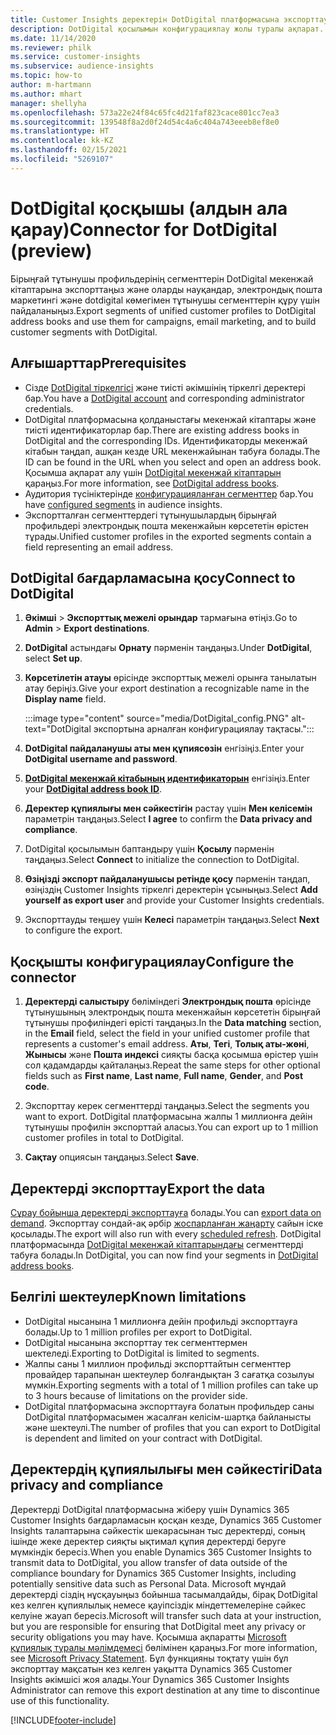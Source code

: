 ```yaml
---
title: Customer Insights деректерін DotDigital платформасына экспорттау
description: DotDigital қосылымын конфигурациялау жолы туралы ақпарат.
ms.date: 11/14/2020
ms.reviewer: philk
ms.service: customer-insights
ms.subservice: audience-insights
ms.topic: how-to
author: m-hartmann
ms.author: mhart
manager: shellyha
ms.openlocfilehash: 573a22e24f84c65fc4d21faf823cace801cc7ea3
ms.sourcegitcommit: 139548f8a2d0f24d54c4a6c404a743eeeb8ef8e0
ms.translationtype: HT
ms.contentlocale: kk-KZ
ms.lasthandoff: 02/15/2021
ms.locfileid: "5269107"
---
```

# <a name="connector-for-dotdigital-preview"></a><span data-ttu-id="1ad7e-103">DotDigital қосқышы (алдын ала қарау)</span><span class="sxs-lookup"><span data-stu-id="1ad7e-103">Connector for DotDigital (preview)</span></span>

<span data-ttu-id="1ad7e-104">Бірыңғай тұтынушы профильдерінің сегменттерін DotDigital мекенжай кітаптарына экспорттаңыз және оларды науқандар, электрондық пошта маркетингі және dotdigital көмегімен тұтынушы сегменттерін құру үшін пайдаланыңыз.</span><span class="sxs-lookup"><span data-stu-id="1ad7e-104">Export segments of unified customer profiles to DotDigital address books and use them for campaigns, email marketing, and to build customer segments with DotDigital.</span></span> 

## <a name="prerequisites"></a><span data-ttu-id="1ad7e-105">Алғышарттар</span><span class="sxs-lookup"><span data-stu-id="1ad7e-105">Prerequisites</span></span>

-   <span data-ttu-id="1ad7e-106">Сізде [DotDigital тіркелгісі](https://dotdigital.com/) және тиісті әкімшінің тіркелгі деректері бар.</span><span class="sxs-lookup"><span data-stu-id="1ad7e-106">You have a [DotDigital account](https://dotdigital.com/) and corresponding administrator credentials.</span></span>
-   <span data-ttu-id="1ad7e-107">DotDigital платформасына қолданыстағы мекенжай кітаптары және тиісті идентификаторлар бар.</span><span class="sxs-lookup"><span data-stu-id="1ad7e-107">There are existing address books in DotDigital and the corresponding IDs.</span></span> <span data-ttu-id="1ad7e-108">Идентификаторды мекенжай кітабын таңдап, ашқан кезде URL мекенжайынан табуға болады.</span><span class="sxs-lookup"><span data-stu-id="1ad7e-108">The ID can be found in the URL when you select and open an address book.</span></span> <span data-ttu-id="1ad7e-109">Қосымша ақпарат алу үшін [DotDigital мекенжай кітаптарын](https://support.dotdigital.com/hc/articles/212211968-Creating-an-address-book) қараңыз.</span><span class="sxs-lookup"><span data-stu-id="1ad7e-109">For more information, see [DotDigital address books](https://support.dotdigital.com/hc/articles/212211968-Creating-an-address-book).</span></span>
-   <span data-ttu-id="1ad7e-110">Аудитория түсініктерінде [конфигурацияланған сегменттер](segments.md) бар.</span><span class="sxs-lookup"><span data-stu-id="1ad7e-110">You have [configured segments](segments.md) in audience insights.</span></span>
-   <span data-ttu-id="1ad7e-111">Экспортталған сегменттердегі тұтынушылардың бірыңғай профильдері электрондық пошта мекенжайын көрсететін өрістен тұрады.</span><span class="sxs-lookup"><span data-stu-id="1ad7e-111">Unified customer profiles in the exported segments contain a field representing an email address.</span></span>

## <a name="connect-to-dotdigital"></a><span data-ttu-id="1ad7e-112">DotDigital бағдарламасына қосу</span><span class="sxs-lookup"><span data-stu-id="1ad7e-112">Connect to DotDigital</span></span>

1. <span data-ttu-id="1ad7e-113">**Әкімші** > **Экспорттық межелі орындар** тармағына өтіңіз.</span><span class="sxs-lookup"><span data-stu-id="1ad7e-113">Go to **Admin** > **Export destinations**.</span></span>

1. <span data-ttu-id="1ad7e-114">**DotDigital** астындағы **Орнату** пәрменін таңдаңыз.</span><span class="sxs-lookup"><span data-stu-id="1ad7e-114">Under **DotDigital**, select **Set up**.</span></span>

1. <span data-ttu-id="1ad7e-115">**Көрсетілетін атауы** өрісінде экспорттық межелі орынға танылатын атау беріңіз.</span><span class="sxs-lookup"><span data-stu-id="1ad7e-115">Give your export destination a recognizable name in the **Display name** field.</span></span>

   :::image type="content" source="media/DotDigital_config.PNG" alt-text="DotDigital экспортына арналған конфигурациялау тақтасы.":::

1. <span data-ttu-id="1ad7e-117">**DotDigital пайдаланушы аты мен құпиясөзін** енгізіңіз.</span><span class="sxs-lookup"><span data-stu-id="1ad7e-117">Enter your **DotDigital username and password**.</span></span>

1. <span data-ttu-id="1ad7e-118">**[DotDigital мекенжай кітабының идентификаторын](https://support.dotdigital.com/hc/articles/212211968-Creating-an-address-book)** енгізіңіз.</span><span class="sxs-lookup"><span data-stu-id="1ad7e-118">Enter your **[DotDigital address book ID](https://support.dotdigital.com/hc/articles/212211968-Creating-an-address-book)**.</span></span>

1. <span data-ttu-id="1ad7e-119">**Деректер құпиялығы мен сәйкестігін** растау үшін **Мен келісемін** параметрін таңдаңыз.</span><span class="sxs-lookup"><span data-stu-id="1ad7e-119">Select **I agree** to confirm the **Data privacy and compliance**.</span></span>

1. <span data-ttu-id="1ad7e-120">DotDigital қосылымын баптандыру үшін **Қосылу** пәрменін таңдаңыз.</span><span class="sxs-lookup"><span data-stu-id="1ad7e-120">Select **Connect** to initialize the connection to DotDigital.</span></span>

1. <span data-ttu-id="1ad7e-121">**Өзіңізді экспорт пайдаланушысы ретінде қосу** пәрменін таңдап, өзіңіздің Customer Insights тіркелгі деректерін ұсыныңыз.</span><span class="sxs-lookup"><span data-stu-id="1ad7e-121">Select **Add yourself as export user** and provide your Customer Insights credentials.</span></span>

1. <span data-ttu-id="1ad7e-122">Экспорттауды теңшеу үшін **Келесі** параметрін таңдаңыз.</span><span class="sxs-lookup"><span data-stu-id="1ad7e-122">Select **Next** to configure the export.</span></span>

## <a name="configure-the-connector"></a><span data-ttu-id="1ad7e-123">Қосқышты конфигурациялау</span><span class="sxs-lookup"><span data-stu-id="1ad7e-123">Configure the connector</span></span>

1. <span data-ttu-id="1ad7e-124">**Деректерді салыстыру** бөліміндегі **Электрондық пошта** өрісінде тұтынушының электрондық пошта мекенжайын көрсететін бірыңғай тұтынушы профиліндегі өрісті таңдаңыз.</span><span class="sxs-lookup"><span data-stu-id="1ad7e-124">In the **Data matching** section, in the **Email** field, select the field in your unified customer profile that represents a customer's email address.</span></span> <span data-ttu-id="1ad7e-125">**Аты**, **Тегі**, **Толық аты-жөні**, **Жынысы** және **Пошта индексі** сияқты басқа қосымша өрістер үшін сол қадамдарды қайталаңыз.</span><span class="sxs-lookup"><span data-stu-id="1ad7e-125">Repeat the same steps for other optional fields such as **First name**, **Last name**, **Full name**, **Gender**, and **Post code**.</span></span>

1. <span data-ttu-id="1ad7e-126">Экспорттау керек сегменттерді таңдаңыз.</span><span class="sxs-lookup"><span data-stu-id="1ad7e-126">Select the segments you want to export.</span></span> <span data-ttu-id="1ad7e-127">DotDigital платформасына жалпы 1 миллионға дейін тұтынушы профилін экспорттай аласыз.</span><span class="sxs-lookup"><span data-stu-id="1ad7e-127">You can export up to 1 million customer profiles in total to DotDigital.</span></span>

1. <span data-ttu-id="1ad7e-128">**Сақтау** опциясын таңдаңыз.</span><span class="sxs-lookup"><span data-stu-id="1ad7e-128">Select **Save**.</span></span>

## <a name="export-the-data"></a><span data-ttu-id="1ad7e-129">Деректерді экспорттау</span><span class="sxs-lookup"><span data-stu-id="1ad7e-129">Export the data</span></span>

<span data-ttu-id="1ad7e-130">[Сұрау бойынша деректерді экспорттауға](export-destinations.md) болады.</span><span class="sxs-lookup"><span data-stu-id="1ad7e-130">You can [export data on demand](export-destinations.md).</span></span> <span data-ttu-id="1ad7e-131">Экспорттау сондай-ақ әрбір [жоспарланған жаңарту](system.md#schedule-tab) сайын іске қосылады.</span><span class="sxs-lookup"><span data-stu-id="1ad7e-131">The export will also run with every [scheduled refresh](system.md#schedule-tab).</span></span> <span data-ttu-id="1ad7e-132">DotDigital платформасында [DotDigital мекенжай кітаптарындағы](https://support.dotdigital.com/hc/articles/212211968-Creating-an-address-book) сегменттерді табуға болады.</span><span class="sxs-lookup"><span data-stu-id="1ad7e-132">In DotDigital, you can now find your segments in [DotDigital address books](https://support.dotdigital.com/hc/articles/212211968-Creating-an-address-book).</span></span>

## <a name="known-limitations"></a><span data-ttu-id="1ad7e-133">Белгілі шектеулер</span><span class="sxs-lookup"><span data-stu-id="1ad7e-133">Known limitations</span></span>

- <span data-ttu-id="1ad7e-134">DotDigital нысанына 1 миллионға дейін профильді экспорттауға болады.</span><span class="sxs-lookup"><span data-stu-id="1ad7e-134">Up to 1 million profiles per export to DotDigital.</span></span>
- <span data-ttu-id="1ad7e-135">DotDigital нысанына экспорттау тек сегменттермен шектеледі.</span><span class="sxs-lookup"><span data-stu-id="1ad7e-135">Exporting to DotDigital is limited to segments.</span></span>
- <span data-ttu-id="1ad7e-136">Жалпы саны 1 миллион профильді экспорттайтын сегменттер провайдер тарапынан шектеулер болғандықтан 3 сағатқа созылуы мүмкін.</span><span class="sxs-lookup"><span data-stu-id="1ad7e-136">Exporting segments with a total of 1 million profiles can take up to 3 hours because of limitations on the provider side.</span></span> 
- <span data-ttu-id="1ad7e-137">DotDigital платформасына экспорттауға болатын профильдер саны DotDigital платформасымен жасалған келісім-шартқа байланысты және шектеулі.</span><span class="sxs-lookup"><span data-stu-id="1ad7e-137">The number of profiles that you can export to DotDigital is dependent and limited on your contract with DotDigital.</span></span>

## <a name="data-privacy-and-compliance"></a><span data-ttu-id="1ad7e-138">Деректердің құпиялылығы мен сәйкестігі</span><span class="sxs-lookup"><span data-stu-id="1ad7e-138">Data privacy and compliance</span></span>

<span data-ttu-id="1ad7e-139">Деректерді DotDigital платформасына жіберу үшін Dynamics 365 Customer Insights бағдарламасын қосқан кезде, Dynamics 365 Customer Insights талаптарына сәйкестік шекарасынан тыс деректерді, соның ішінде жеке деректер сияқты ықтимал құпия деректерді беруге мүмкіндік бересіз.</span><span class="sxs-lookup"><span data-stu-id="1ad7e-139">When you enable Dynamics 365 Customer Insights to transmit data to DotDigital, you allow transfer of data outside of the compliance boundary for Dynamics 365 Customer Insights, including potentially sensitive data such as Personal Data.</span></span> <span data-ttu-id="1ad7e-140">Microsoft мұндай деректерді сіздің нұсқауыңыз бойынша тасымалдайды, бірақ DotDigital кез келген құпиялылық немесе қауіпсіздік міндеттемелеріне сәйкес келуіне жауап бересіз.</span><span class="sxs-lookup"><span data-stu-id="1ad7e-140">Microsoft will transfer such data at your instruction, but you are responsible for ensuring that DotDigital meet any privacy or security obligations you may have.</span></span> <span data-ttu-id="1ad7e-141">Қосымша ақпаратты [Microsoft құпиялық туралы мәлімдемесі](https://go.microsoft.com/fwlink/?linkid=396732) бөлімінен қараңыз.</span><span class="sxs-lookup"><span data-stu-id="1ad7e-141">For more information, see [Microsoft Privacy Statement](https://go.microsoft.com/fwlink/?linkid=396732).</span></span>
<span data-ttu-id="1ad7e-142">Бұл функцияны тоқтату үшін бұл экспорттау мақсатын кез келген уақытта Dynamics 365 Customer Insights әкімшісі жоя алады.</span><span class="sxs-lookup"><span data-stu-id="1ad7e-142">Your Dynamics 365 Customer Insights Administrator can remove this export destination at any time to discontinue use of this functionality.</span></span>


[!INCLUDE[footer-include](../includes/footer-banner.md)]